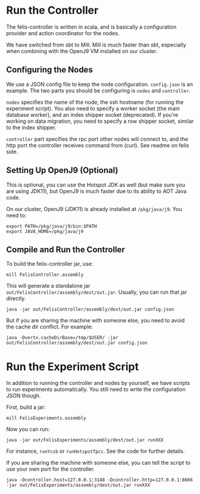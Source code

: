 Run the Controller
==================

The felis-controller is written in scala, and is basically a
configuration provider and action coordinator for the nodes.

We have switched from sbt to Mill. Mill is much faster than sbt,
especially when combining with the OpenJ9 VM installed on our cluster.

Configuring the Nodes
---------------------

We use a JSON config file to keep the node configuration.
`config.json` is an example. The two parts you should be configuring
is `nodes` and `controller`.

`nodes` specifies the name of the node, the ssh hostname (for running
the experiment script). You also need to specify a worker socket (the
main database worker), and an index shipper socket (deprecated). If
you're working on data migration, you need to specify a row shipper
socket, similar to the index shipper.

`controller` part specifies the rpc port other nodes will connect to,
and the http port the controller receives command from (curl). See
readme on felis side.

Setting Up OpenJ9 (Optional)
----------------------------

This is optional, you can use the Hotspot JDK as well (but make sure
you are using JDK11), but OpenJ9 is much faster due to its ability to
AOT Java code.

On our cluster, OpenJ9 (JDK11) is already installed at
`/pkg/java/j9`. You need to:

	export PATH=/pkg/java/j9/bin:$PATH
	export JAVA_HOME=/pkg/java/j9

Compile and Run the Controller
------------------------------

To build the felis-controller jar, use:

	mill FelisController.assembly

This will generate a standalone jar
`out/FelisController/assembly/dest/out.jar`. Usually, you can run that
jar directly.

	java -jar out/FelisController/assembly/dest/out.jar config.json

But if you are sharing the machine with someone else, you need to
avoid the cache dir conflict. For example:

	java -Dvertx.cacheDirBase=/tmp/$USER/ -jar out/FelisController/assembly/dest/out.jar config.json


Run the Experiment Script
=========================

In addition to running the controller and nodes by yourself, we have
scripts to run experiments automatically. You still need to write
the configuration JSON though.

First, build a jar:

	mill FelisExperiments.assembly
	
Now you can run:

	java -jar out/FelisExperiments/assembly/dest/out.jar runXXX

For instance, `runYcsb` or `runHotspotTpcc`. See the code for further
details.

If you are sharing the machine with someone else, you can tell the
script to use your own port for the controller.

	java -Dcontroller.host=127.0.0.1:3148 -Dcontroller.http=127.0.0.1:8666 -jar out/FelisExperiments/assembly/dest/out.jar runXXX

